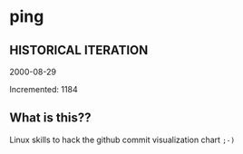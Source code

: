 # ping

## HISTORICAL ITERATION
2000-08-29

Incremented: 1184

## What is this?? 
Linux skills to hack the github commit visualization chart `;-)`
